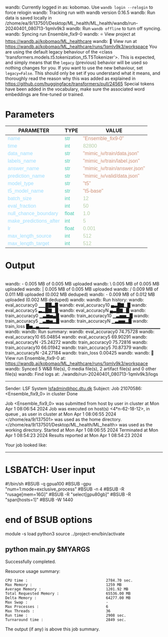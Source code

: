wandb: Currently logged in as: kobomao. Use `wandb login --relogin` to force relogin
wandb: Tracking run with wandb version 0.16.5
wandb: Run data is saved locally in /zhome/ea/9/137501/Desktop/ML_health/ML_health/wandb/run-20240401_080713-1qmlv9k3
wandb: Run `wandb offline` to turn off syncing.
wandb: Syncing run Ensemble_fix9-0
wandb: ⭐️ View project at https://wandb.ai/kobomao/ML_healthcare
wandb: 🚀 View run at https://wandb.ai/kobomao/ML_healthcare/runs/1qmlv9k3/workspace
You are using the default legacy behaviour of the <class 'transformers.models.t5.tokenization_t5.T5Tokenizer'>. This is expected, and simply means that the `legacy` (previous) behavior will be used so nothing changes for you. If you want to use the new behaviour, set `legacy=False`. This should only be set if you understand what it means, and thoroughly read the reason why this was added as explained in https://github.com/huggingface/transformers/pull/24565
Special tokens have been added in the vocabulary, make sure the associated word embeddings are fine-tuned or trained.

<style>
c { color: #9cdcfe; font-family: 'Verdana', sans-serif;} /* VARIABLE */
d { color: #4EC9B0; font-family: 'Verdana', sans-serif;} /* CLASS */
e { color: #569cd6; font-family: 'Verdana', sans-serif;} /* BOOL */
f { color: #b5cea8; font-family: 'Verdana', sans-serif;} /* NUMBERS */
j { color: #ce9178; font-family: 'Verdana', sans-serif;} /* STRING */
k { font-family: 'Verdana', sans-serif;} /* SYMBOLS */
</style>

# Parameters

| PARAMETER         | TYPE              | VALUE             |
|-------------------|-------------------|-------------------|
| <c>name</c>       | <d>str</d>        | <j>"Ensemble_fix9-0"</j> |
| <c>time</c>       | <d>int</d>        | <f>82800</f>      |
| <c>data_name</c>  | <d>str</d>        | <j>"mimic_iv/train/data.json"</j> |
| <c>labels_name</c>| <d>str</d>        | <j>"mimic_iv/train/label.json"</j> |
| <c>answer_name</c>| <d>str</d>        | <j>"mimic_iv/train/answer.json"</j> |
| <c>prediction_name</c>| <d>str</d>        | <j>"mimic_iv/valid/data.json"</j> |
| <c>model_type</c> | <d>str</d>        | <j>"t5"</j>       |
| <c>t5_model_name</c>| <d>str</d>        | <j>"t5-base"</j>  |
| <c>batch_size</c> | <d>int</d>        | <f>12</f>         |
| <c>eval_fraction</c>| <d>int</d>        | <f>50</f>         |
| <c>null_chance_boundary</c>| <d>float</d>      | <f>1.0</f>        |
| <c>make_predictions_after</c>| <d>int</d>        | <f>5</f>          |
| <c>lr</c>         | <d>float</d>      | <f>0.001</f>      |
| <c>max_length_source</c>| <d>int</d>        | <f>512</f>        |
| <c>max_length_target</c>| <d>int</d>        | <f>512</f>        |

# Output

```
```
wandb: - 0.005 MB of 0.005 MB uploadedwandb: \ 0.005 MB of 0.005 MB uploadedwandb: | 0.005 MB of 0.005 MB uploadedwandb: / 0.009 MB of 0.011 MB uploaded (0.002 MB deduped)wandb: - 0.009 MB of 0.012 MB uploaded (0.002 MB deduped)wandb: 
wandb: Run history:
wandb:   eval_accuracy0 ▁▁██▃█
wandb:  eval_accuracy10 ▄▃█▇▁█
wandb:   eval_accuracy5 ▃▂█▇▁█
wandb:   eval_accuracyN ▄▃█▇▁█
wandb:  train_accuracy0 ▁▃▆▅▄█
wandb: train_accuracy10 ▁▃▅▅▂█
wandb:  train_accuracy5 ▁▃▆▅▂█
wandb:  train_accuracyN ▁▃▅▅▂█
wandb:       train_loss █▅▂▄▂▂▂▁▁▁▁▁▁▁▁▁▁▁▁▁▁▁▁▁▁▁▁▁▁▁▁▁▁▁▁▁▁▁▁▁
wandb: 
wandb: Run summary:
wandb:   eval_accuracy0 74.75728
wandb:  eval_accuracy10 65.04854
wandb:   eval_accuracy5 69.90291
wandb:   eval_accuracyN -25.24272
wandb:  train_accuracy0 75.72816
wandb: train_accuracy10 66.01942
wandb:  train_accuracy5 70.87379
wandb:  train_accuracyN -24.27184
wandb:       train_loss 0.00425
wandb: 
wandb: 🚀 View run Ensemble_fix9-0 at: https://wandb.ai/kobomao/ML_healthcare/runs/1qmlv9k3/workspace
wandb: Synced 5 W&B file(s), 0 media file(s), 2 artifact file(s) and 0 other file(s)
wandb: Find logs at: ./wandb/run-20240401_080713-1qmlv9k3/logs

------------------------------------------------------------
Sender: LSF System <lsfadmin@hpc.dtu.dk>
Subject: Job 21070586: <Ensemble_fix9_0> in cluster <dcc> Done

Job <Ensemble_fix9_0> was submitted from host <n-62-30-1> by user <s183914> in cluster <dcc> at Mon Apr  1 08:06:54 2024
Job was executed on host(s) <4*n-62-18-12>, in queue <gpua100>, as user <s183914> in cluster <dcc> at Mon Apr  1 08:06:55 2024
</zhome/ea/9/137501> was used as the home directory.
</zhome/ea/9/137501/Desktop/ML_health/ML_health> was used as the working directory.
Started at Mon Apr  1 08:06:55 2024
Terminated at Mon Apr  1 08:54:23 2024
Results reported at Mon Apr  1 08:54:23 2024

Your job looked like:

------------------------------------------------------------
# LSBATCH: User input
#!/bin/sh
#BSUB -q gpua100
#BSUB -gpu "num=1:mode=exclusive_process"
#BSUB -n 4
#BSUB -R "rusage[mem=16G]"
#BSUB -R "select[gpu80gb]"
#BSUB -R "span[hosts=1]"
#BSUB -W 1440
# end of BSUB options
module -s load python3
source ../project-env/bin/activate

python main.py $MYARGS
------------------------------------------------------------

Successfully completed.

Resource usage summary:

    CPU time :                                   2784.70 sec.
    Max Memory :                                 1259 MB
    Average Memory :                             1201.92 MB
    Total Requested Memory :                     65536.00 MB
    Delta Memory :                               64277.00 MB
    Max Swap :                                   -
    Max Processes :                              6
    Max Threads :                                36
    Run time :                                   2908 sec.
    Turnaround time :                            2849 sec.

The output (if any) is above this job summary.

